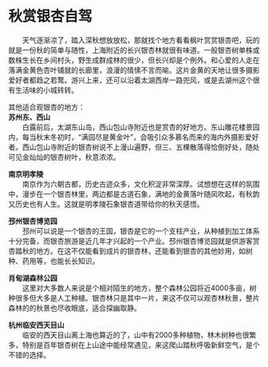 # 秋赏银杏自驾  

&emsp;&emsp;天气逐渐凉了，踏入深秋想放放松，那就找个地方看看枫叶赏赏银杏吧，玩的就是一份秋的简单与随性，上海附近的长兴银杏林就很有味道。一般银杏树单株或数株生长在乡间村头，野生成群成林的很少，但长兴却是个例外。和心爱的人走在落满金黄色杏叶铺就的长廊里，浪漫的情愫不言而喻。这片金黄的天地让很多摄影爱好者都趋之若鹜。游兴上来，还可以沿着太湖西岸一路兜风，或是去湖州这个很有生活味的小城转转。  

其他适合观银杏的地方：  
**苏州东、西山**  
&emsp;&emsp;白露前后，太湖东山岛，西山包山寺附近也是赏杏的好地方。东山雕花楼景园内，每当秋末冬初时，“满园尽是黄金叶”，会吸引众多慕名而来的海内外摄影爱好者。西山包山寺附近的银杏树说不上漫山遍野，但三、五棵散落得恰倒好处，随处可见金灿灿的银杏树叶，秋意浓浓。  

**南京明孝陵**  
&emsp;&emsp;南京作为六朝古都，历史古迹众多，文化积淀非常深厚。试想想在这样的氛围中，漫步在一个银杏林里，两边都是古道石象，满地的金黄落叶随风吹起，有秋韵又历史也有人生。这就是明孝陵石象银杏道带给你的秋天感悟。  

**邳州银杏博览园**  
&emsp;&emsp;邳州可以说是一个银杏的王国，银杏是它的一个支柱产业，从种植到加工体系十分完备，而银杏旅游是近几年才兴起的一个产业。邳州银杏博览园就是供游客赏杏踏秋的地方。在这不仅能看到成片的银杏林，还能看到银杏的其他妙用，如树种、药用等，也能长长知识。  

**肖甸湖森林公园**  
&emsp;&emsp;这里对大多数人来说是个相对陌生的地方，整个森林公园将近4000多亩，树种很多但大多是人工种植。银杏林只是其中一片，来这不仅可以观杏林秋景，整片森林的的秋景也尽收眼底，适合探幽取静。  

**杭州临安西天目山**  
&emsp;&emsp;临安的西天目山离上海也算近的了，山中有2000多种植物，林木树种也很繁多，特别是百年银杏树在上山途中能经常遇见，来这爬山踏秋呼吸新鲜空气，是个不错的选择。  